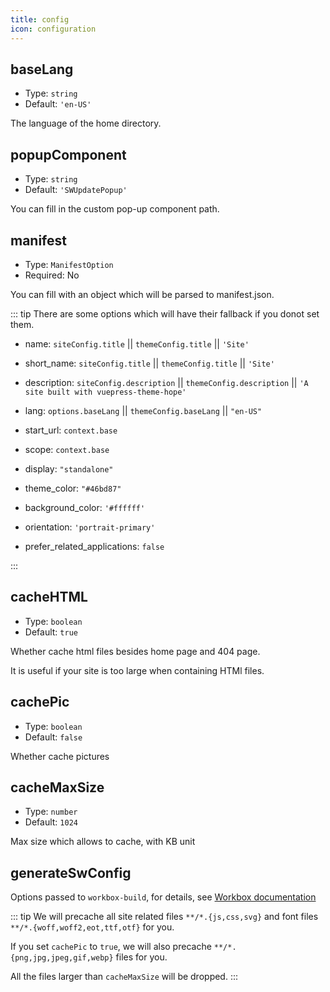 ```yaml
---
title: config
icon: configuration
---
```


## baseLang

- Type: `string`
- Default: `'en-US'`

The language of the home directory.

## popupComponent

- Type: `string`
- Default: `'SWUpdatePopup'`

You can fill in the custom pop-up component path.

## manifest

- Type: `ManifestOption`
- Required: No

You can fill with an object which will be parsed to manifest.json.

::: tip
There are some options which will have their fallback if you donot set them.

- name: `siteConfig.title` || `themeConfig.title` || `'Site'`
- short_name: `siteConfig.title` || `themeConfig.title` || `'Site'`
- description: `siteConfig.description` || `themeConfig.description` || `'A site built with vuepress-theme-hope'`
- lang: `options.baseLang` || `themeConfig.baseLang` || `"en-US"`
- start_url: `context.base`
- scope: `context.base`

- display: `"standalone"`
- theme_color: `"#46bd87"`
- background_color: `'#ffffff'`
- orientation: `'portrait-primary'`
- prefer_related_applications: `false`

:::

## cacheHTML

- Type: `boolean`
- Default: `true`

Whether cache html files besides home page and 404 page.

It is useful if your site is too large when containing HTMl files.

## cachePic

- Type: `boolean`
- Default: `false`

Whether cache pictures

## cacheMaxSize

- Type: `number`
- Default: `1024`

Max size which allows to cache, with KB unit

## generateSwConfig

Options passed to `workbox-build`, for details, see [Workbox documentation](https://developers.google.com/web/tools/workbox/reference-docs/latest/module-workbox-build#.generateSW)

::: tip
We will precache all site related files `**/*.{js,css,svg}` and font files `**/*.{woff,woff2,eot,ttf,otf}` for you.

If you set `cachePic` to `true`, we will also precache `**/*.{png,jpg,jpeg,gif,webp}` files for you.

All the files larger than `cacheMaxSize` will be dropped.
:::
